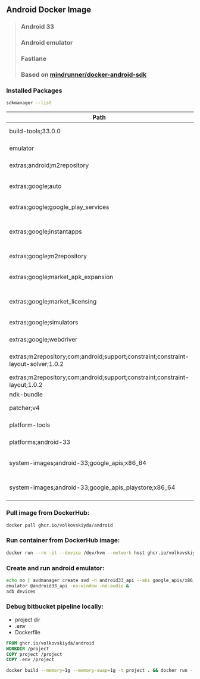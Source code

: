 ## Android Docker Image

> ### Android 33
> ### Android emulator
> ### Fastlane
> ### Based on [mindrunner/docker-android-sdk](https://github.com/mindrunner/docker-android-sdk)

### **Installed Packages**
```bash
sdkmanager --list
```

Path                                                                              | Version      | Description                                | Location
-------                                                                           | -------      | -------                                    | -------
build-tools;33.0.0                                                                | 33.0.0       | Android SDK Build-Tools 33                 | build-tools/33.0.0
emulator                                                                          | 31.3.13      | Android Emulator                           | emulator
extras;android;m2repository                                                       | 47.0.0       | Android Support Repository                 | extras/android/m2repository
extras;google;auto                                                                | 2.0          | Android Auto Desktop Head Unit Emulator    | extras/google/auto
extras;google;google_play_services                                                | 49           | Google Play services                       | extras/google/google_play_services
extras;google;instantapps                                                         | 1.9.0        | Google Play Instant Development SDK        | extras/google/instantapps
extras;google;m2repository                                                        | 58           | Google Repository                          | extras/google/m2repository
extras;google;market_apk_expansion                                                | 1            | Google Play APK Expansion library          | extras/google/market_apk_expansion
extras;google;market_licensing                                                    | 1            | Google Play Licensing Library              | extras/google/market_licensing
extras;google;simulators                                                          | 1            | Android Auto API Simulators                | extras/google/simulators
extras;google;webdriver                                                           | 2            | Google Web Driver                          | extras/google/webdriver
extras;m2repository;com;android;support;constraint;constraint-layout-solver;1.0.2 | 1            | Solver for ConstraintLayout 1.0.2          | extras/m2repository/com/android/support/constraint/constraint-layout-solver/1.0.2
extras;m2repository;com;android;support;constraint;constraint-layout;1.0.2        | 1            | ConstraintLayout for Android 1.0.2         | extras/m2repository/com/android/support/constraint/constraint-layout/1.0.2
ndk-bundle                                                                        | 22.1.7171670 | NDK                                        | ndk-bundle
patcher;v4                                                                        | 1            | SDK Patch Applier v4                       | patcher/v4
platform-tools                                                                    | 33.0.3       | Android SDK Platform-Tools                 | platform-tools
platforms;android-33                                                              | 2            | Android SDK Platform 33                    | platforms/android-33
system-images;android-33;google_apis;x86_64                                       | 6            | Google APIs Intel x86 Atom_64 System Image | system-images/android-33/google_apis/x86_64
system-images;android-33;google_apis_playstore;x86_64                             | 6            | Google Play Intel x86 Atom_64 System Image | system-images/android-33/google_apis_playstore/x86_64

### **Pull image from DockerHub:**
```bash
docker pull ghcr.io/volkovskiyda/android
```

### **Run container from DockerHub image:**
```bash
docker run --rm -it --device /dev/kvm --network host ghcr.io/volkovskiyda/android
```

### **Create and run android emulator:**
```bash
echo no | avdmanager create avd -n android33_api --abi google_apis/x86_64 -k "system-images;android-33;google_apis;x86_64" --sdcard 2048M
emulator @android33_api -no-window -no-audio &
adb devices
```

### **Debug bitbucket pipeline locally:**
- project dir
- .env
- Dockerfile
```Dockerfile
FROM ghcr.io/volkovskiyda/android
WORKDIR /project
COPY project /project
COPY .env /project
```

```bash
docker build --memory=1g --memory-swap=1g -t project . && docker run --env-file=.env -it --rm --memory=8g --memory-swap=8g --memory-swappiness=0 --cpus=4 --device /dev/kvm --network host project
```
